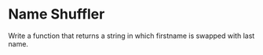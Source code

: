 # Name Shuffler
Write a function that returns a string in which firstname is swapped with last name.